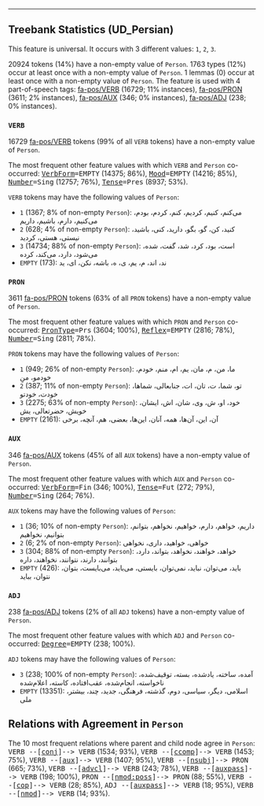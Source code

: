

--------------------------------------------------------------------------------

## Treebank Statistics (UD_Persian)

This feature is universal.
It occurs with 3 different values: `1`, `2`, `3`.

20924 tokens (14%) have a non-empty value of `Person`.
1763 types (12%) occur at least once with a non-empty value of `Person`.
1 lemmas (0) occur at least once with a non-empty value of `Person`.
The feature is used with 4 part-of-speech tags: [fa-pos/VERB]() (16729; 11% instances), [fa-pos/PRON]() (3611; 2% instances), [fa-pos/AUX]() (346; 0% instances), [fa-pos/ADJ]() (238; 0% instances).

### `VERB`

16729 [fa-pos/VERB]() tokens (99% of all `VERB` tokens) have a non-empty value of `Person`.

The most frequent other feature values with which `VERB` and `Person` co-occurred: <tt><a href="VerbForm.html">VerbForm</a>=EMPTY</tt> (14375; 86%), <tt><a href="Mood.html">Mood</a>=EMPTY</tt> (14216; 85%), <tt><a href="Number.html">Number</a>=Sing</tt> (12757; 76%), <tt><a href="Tense.html">Tense</a>=Pres</tt> (8937; 53%).

`VERB` tokens may have the following values of `Person`:

* `1` (1367; 8% of non-empty `Person`): می‌کنم، کنیم، کردیم، کنم، کردم، بودم، می‌کنیم، دارم، باشیم، داریم
* `2` (628; 4% of non-empty `Person`): کنید، کن، گو، بگو، دارید، کنی، باشید، نیستی، هستی، کردید
* `3` (14734; 88% of non-empty `Person`): است، بود، کرد، شد، گفت، شده، می‌شود، دارد، می‌کند، کرده
* `EMPTY` (173): ند، اند، م، یم، ی، ه، باشه، نکن، ای، ید

### `PRON`

3611 [fa-pos/PRON]() tokens (63% of all `PRON` tokens) have a non-empty value of `Person`.

The most frequent other feature values with which `PRON` and `Person` co-occurred: <tt><a href="PronType.html">PronType</a>=Prs</tt> (3604; 100%), <tt><a href="Reflex.html">Reflex</a>=EMPTY</tt> (2816; 78%), <tt><a href="Number.html">Number</a>=Sing</tt> (2811; 78%).

`PRON` tokens may have the following values of `Person`:

* `1` (949; 26% of non-empty `Person`): ما، من، م، مان، یم، ام، منم، خودم، خودمو، منِ
* `2` (387; 11% of non-empty `Person`): تو، شما، ت، تان، ات، جنابعالی، شماها، خودت، خودتو
* `3` (2275; 63% of non-empty `Person`): خود، او، ش، وی، شان، اش، ایشان، خویش، حضرتعالی، یش
* `EMPTY` (2161): آن، این، آن‌ها، همه، آنان، این‌ها، بعضی، هم، آنچه، برخی

### `AUX`

346 [fa-pos/AUX]() tokens (45% of all `AUX` tokens) have a non-empty value of `Person`.

The most frequent other feature values with which `AUX` and `Person` co-occurred: <tt><a href="VerbForm.html">VerbForm</a>=Fin</tt> (346; 100%), <tt><a href="Tense.html">Tense</a>=Fut</tt> (272; 79%), <tt><a href="Number.html">Number</a>=Sing</tt> (264; 76%).

`AUX` tokens may have the following values of `Person`:

* `1` (36; 10% of non-empty `Person`): داریم، خواهم، دارم، خواهیم، نخواهم، بتوانم، بتوانیم، نخواهیم
* `2` (6; 2% of non-empty `Person`): خواهی، خواهید، داری، نخواهی
* `3` (304; 88% of non-empty `Person`): خواهد، خواهند، نخواهد، بتواند، دارد، بتوانند، دارند، نتوانند، نخواهند، داره
* `EMPTY` (426): باید، می‌توان، نباید، نمی‌توان، بایستی، می‌باید، می‌بایست، بتوان، نتوان، بباید

### `ADJ`

238 [fa-pos/ADJ]() tokens (2% of all `ADJ` tokens) have a non-empty value of `Person`.

The most frequent other feature values with which `ADJ` and `Person` co-occurred: <tt><a href="Degree.html">Degree</a>=EMPTY</tt> (238; 100%).

`ADJ` tokens may have the following values of `Person`:

* `3` (238; 100% of non-empty `Person`): آمده، ساخته، یادشده، بسته، توقیف‌شده، ناخواسته، انجام‌شده، عقب‌افتاده، کاسته، اعلام‌شده
* `EMPTY` (13351): اسلامی، دیگر، سیاسی، دوم، گذشته، فرهنگی، جدید، چند، بیشتر، ملی

## Relations with Agreement in `Person`

The 10 most frequent relations where parent and child node agree in `Person`:
<tt>VERB --[<a href="../dep/conj.html">conj</a>]--> VERB</tt> (1534; 93%),
<tt>VERB --[<a href="../dep/ccomp.html">ccomp</a>]--> VERB</tt> (1453; 75%),
<tt>VERB --[<a href="../dep/aux.html">aux</a>]--> VERB</tt> (1407; 95%),
<tt>VERB --[<a href="../dep/nsubj.html">nsubj</a>]--> PRON</tt> (665; 73%),
<tt>VERB --[<a href="../dep/advcl.html">advcl</a>]--> VERB</tt> (243; 78%),
<tt>VERB --[<a href="../dep/auxpass.html">auxpass</a>]--> VERB</tt> (198; 100%),
<tt>PRON --[<a href="../dep/nmod:poss.html">nmod:poss</a>]--> PRON</tt> (88; 55%),
<tt>VERB --[<a href="../dep/cop.html">cop</a>]--> VERB</tt> (28; 85%),
<tt>ADJ --[<a href="../dep/auxpass.html">auxpass</a>]--> VERB</tt> (18; 95%),
<tt>VERB --[<a href="../dep/nmod.html">nmod</a>]--> VERB</tt> (14; 93%).

